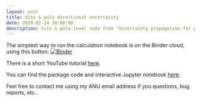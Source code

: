 ```yaml
---
layout: post
title: Site & pole directional uncertainty
date: 2020-01-14 10:00:00
description: Site & pole-level code from "Uncertainty propagation for paleomagnetic directions".
---
```

The simplest way to run the calculation notebook is on the Binder cloud, using this button: [![Binder](https://mybinder.org/badge_logo.svg)](https://mybinder.org/v2/gh/dave-heslop74/vMF_Sites/master?urlpath=%2Fapps%2FvMF_Sites.ipynb)

There is a short YouTube tutorial <a href="https://youtu.be/ecHZxUA6-Yg" target="blank">here</a>.

You can find the package code and interactive Jupyter notebook <a href="https://github.com/dave-heslop74/vMF_Sites" target="blank">here</a>.

Feel free to contact me using my ANU email address if you questions, bug reports, etc.</a>.
